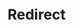 ﻿---
layout: src/layouts/Redirect.astro
title: Redirect
redirect: /docs/octopus-rest-api/cli/octopus-account-azure-create
pubDate:  2023-01-01
navSearch: false
navSitemap: false
navMenu: false
---
